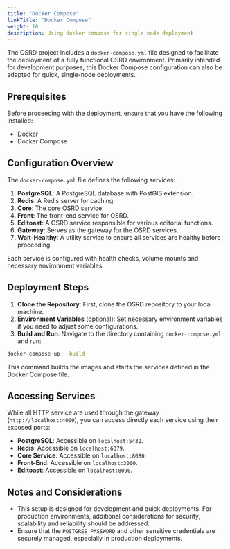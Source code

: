 ```yaml
---
title: "Docker Compose"
linkTitle: "Docker Compose"
weight: 10
description: Using docker compose for single node deployment
---
```


The OSRD project includes a `docker-compose.yml` file designed to facilitate the deployment of a fully functional OSRD environment. Primarily intended for development purposes, this Docker Compose configuration can also be adapted for quick, single-node deployments.

## Prerequisites

Before proceeding with the deployment, ensure that you have the following installed:
- Docker
- Docker Compose

## Configuration Overview

The `docker-compose.yml` file defines the following services:

1. **PostgreSQL**: A PostgreSQL database with PostGIS extension. 
2. **Redis**: A Redis server for caching.
3. **Core**: The core OSRD service.
4. **Front**: The front-end service for OSRD.
5. **Editoast**: A OSRD service responsible for various editorial functions.
6. **Gateway**: Serves as the gateway for the OSRD services.
7. **Wait-Healthy**: A utility service to ensure all services are healthy before proceeding.

Each service is configured with health checks, volume mounts and necessary environment variables.

## Deployment Steps

1. **Clone the Repository**: First, clone the OSRD repository to your local machine.
2. **Environment Variables** (optional): Set necessary environment variables if you need to adjust some configurations.
3. **Build and Run**: Navigate to the directory containing `docker-compose.yml` and run:

```bash
docker-compose up --build
```

This command builds the images and starts the services defined in the Docker Compose file.

## Accessing Services

While all HTTP service are used through the gateway (`http://localhost:4000`), you can access directly each service using their exposed ports:

- **PostgreSQL**: Accessible on `localhost:5432`.
- **Redis**: Accessible on `localhost:6379`.
- **Core Service**: Accessible on `localhost:8080`.
- **Front-End**: Accessible on `localhost:3000`.
- **Editoast**: Accessible on `localhost:8090`.

## Notes and Considerations

- This setup is designed for development and quick deployments. For production environments, additional considerations for security, scalability and reliability should be addressed.
- Ensure that the `POSTGRES_PASSWORD` and other sensitive credentials are securely managed, especially in production deployments.

